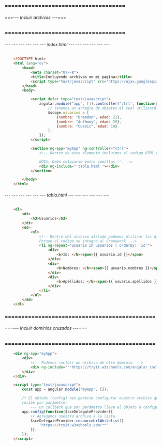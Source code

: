 
### ==================================== ###
###### ===--- Incluir archivos ---=== ######
### ==================================== ###

###### --- --- --- --- --- --- index.html --- --- --- --- --- --- ######

<!-- La directiva (ng-include) permite inyectar codigo HTML aisaldo de la pagina web. -->

```html
	<!DOCTYPE html>
	<html lang="es">
		<head>
			<meta charset="UTF-8">
			<title>Incluyendo archivos en mi pagina</title>
			<script type="text/javascript" src="https://ajax.googleapis.com/ajax/libs/angularjs/1.2.32/angular.min.js"></script>
		</head>
		<body>

			<script defer type="text/javascript">
				angular.module("app", []).controller("ctrl", function($scope){
					// Tenemos un arreglo de objetos el cual utilizará nuestro archivo (tabla.html).
					$scope.usuarios = [
						{nombre: "Brandon", edad: 22}, 
						{nombre: "Anthony", edad: 20}, 
						{nombre: "Cosmic", edad: 19}
					];
				});
			</script>

			<section ng-app="myApp" ng-controller="ctrl">
				<!-- Dentro de este elemento incluimos el codigo HTML del archivo ('tabla.html').

				NOTA: Debe colocarse entre comillas ''. -->
				<div ng-include="'tabla.html'"></div>
			</section>

		</body>
	</html>
```

###### --- --- --- --- --- --- tabla.html --- --- --- --- --- --- ######

```html
	<dl>
		<dt>
			<h3>Usuarios</h3>
		</dt>
		<dd>
			<ul>
				<!-- Dentro del archivo aislado podemos utilizar las directivas de Angular JS.
				Porque el codigo se integra al Framework. -->
				<li ng-repeat="usuario in usuarios | orderBy: 'id'">
					<div>
						<b>Id: </b><span>{{ usuario.id }}</span>
					</div>
					<div>
						<b>Nombres: </b><span>{{ usuario.nombres }}</span>
					</div>
					<div>
						<b>Apellidos: </b><span>{{ usuario.apellidos }}</span>
					</div>
				</li>
			</ul>
		</dd>
	</dl>
```

### ============================================= ###
###### ===--- Incluir dominios cruzados ---=== ######
### ============================================= ###

```html
	<div ng-app="myApp">
		<div>
			<!-- Podemos incluir un archivo de otro dominio. -->
			<div ng-include="''https://tryit.w3schools.com/angular_include.php''"></div>
		</div>
	</div>

	<script type="text/javascript">
		const app = angular.module('myApp', []);

		/* El método (config) nos permite configurar nuestro archivo que queremos incluir, 
		recibe por parámetro: 
			--- Un callback que por parámetro lleva el objeto a configurar. */
		app.config(function($sceDelegateProvider){
			// Agregamos nuestro archivo a la lista.
			$sceDelegateProvider.resourceUrlWhitelist([
				'https://tryit.w3schools.com/**'
			]);
		});
	</script>
```
